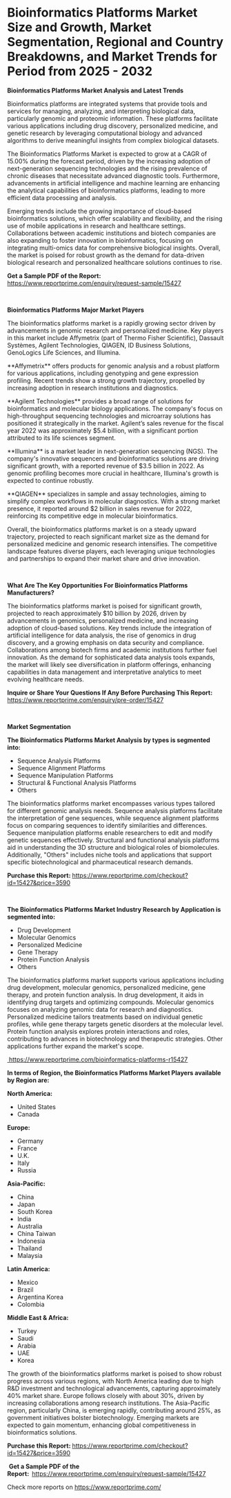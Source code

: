 <p><h1>Bioinformatics Platforms Market Size and Growth, Market Segmentation, Regional and Country Breakdowns, and Market Trends for Period from 2025 -  2032</h1></p><p><strong>Bioinformatics Platforms Market Analysis and Latest Trends</strong></p>
<p><p>Bioinformatics platforms are integrated systems that provide tools and services for managing, analyzing, and interpreting biological data, particularly genomic and proteomic information. These platforms facilitate various applications including drug discovery, personalized medicine, and genetic research by leveraging computational biology and advanced algorithms to derive meaningful insights from complex biological datasets.</p><p>The Bioinformatics Platforms Market is expected to grow at a CAGR of 15.00% during the forecast period, driven by the increasing adoption of next-generation sequencing technologies and the rising prevalence of chronic diseases that necessitate advanced diagnostic tools. Furthermore, advancements in artificial intelligence and machine learning are enhancing the analytical capabilities of bioinformatics platforms, leading to more efficient data processing and analysis.</p><p>Emerging trends include the growing importance of cloud-based bioinformatics solutions, which offer scalability and flexibility, and the rising use of mobile applications in research and healthcare settings. Collaborations between academic institutions and biotech companies are also expanding to foster innovation in bioinformatics, focusing on integrating multi-omics data for comprehensive biological insights. Overall, the market is poised for robust growth as the demand for data-driven biological research and personalized healthcare solutions continues to rise.</p></p>
<p><strong>Get a Sample PDF of the Report:&nbsp;</strong> <a href="https://www.reportprime.com/enquiry/request-sample/15427?utm_campaign=2293&utm_medium=2&utm_source=Github&utm_content=ia&utm_term=20032025&utm_id=bioinformatics-platforms">https://www.reportprime.com/enquiry/request-sample/15427</a></p>
<p>&nbsp;</p>
<p><strong>Bioinformatics Platforms Major Market Players</strong></p>
<p><p>The bioinformatics platforms market is a rapidly growing sector driven by advancements in genomic research and personalized medicine. Key players in this market include Affymetrix (part of Thermo Fisher Scientific), Dassault Systèmes, Agilent Technologies, QIAGEN, ID Business Solutions, GenoLogics Life Sciences, and Illumina.</p><p>**Affymetrix** offers products for genomic analysis and a robust platform for various applications, including genotyping and gene expression profiling. Recent trends show a strong growth trajectory, propelled by increasing adoption in research institutions and diagnostics.</p><p>**Agilent Technologies** provides a broad range of solutions for bioinformatics and molecular biology applications. The company's focus on high-throughput sequencing technologies and microarray solutions has positioned it strategically in the market. Agilent’s sales revenue for the fiscal year 2022 was approximately $5.4 billion, with a significant portion attributed to its life sciences segment.</p><p>**Illumina** is a market leader in next-generation sequencing (NGS). The company's innovative sequencers and bioinformatics solutions are driving significant growth, with a reported revenue of $3.5 billion in 2022. As genomic profiling becomes more crucial in healthcare, Illumina's growth is expected to continue robustly.</p><p>**QIAGEN** specializes in sample and assay technologies, aiming to simplify complex workflows in molecular diagnostics. With a strong market presence, it reported around $2 billion in sales revenue for 2022, reinforcing its competitive edge in molecular bioinformatics.</p><p>Overall, the bioinformatics platforms market is on a steady upward trajectory, projected to reach significant market size as the demand for personalized medicine and genomic research intensifies. The competitive landscape features diverse players, each leveraging unique technologies and partnerships to expand their market share and drive innovation.</p></p>
<p>&nbsp;</p>
<p><strong>What Are The Key Opportunities For Bioinformatics Platforms Manufacturers?</strong></p>
<p><p>The bioinformatics platforms market is poised for significant growth, projected to reach approximately $10 billion by 2026, driven by advancements in genomics, personalized medicine, and increasing adoption of cloud-based solutions. Key trends include the integration of artificial intelligence for data analysis, the rise of genomics in drug discovery, and a growing emphasis on data security and compliance. Collaborations among biotech firms and academic institutions further fuel innovation. As the demand for sophisticated data analysis tools expands, the market will likely see diversification in platform offerings, enhancing capabilities in data management and interpretative analytics to meet evolving healthcare needs.</p></p>
<p><strong>Inquire or Share Your Questions If Any Before Purchasing This Report:</strong> <a href="https://www.reportprime.com/enquiry/pre-order/15427?utm_campaign=2293&utm_medium=2&utm_source=Github&utm_content=ia&utm_term=20032025&utm_id=bioinformatics-platforms">https://www.reportprime.com/enquiry/pre-order/15427</a></p>
<p>&nbsp;</p>
<p><strong>Market Segmentation</strong></p>
<p><strong>The Bioinformatics Platforms Market Analysis by types is segmented into:</strong></p>
<p><ul><li>Sequence Analysis Platforms</li><li>Sequence Alignment Platforms</li><li>Sequence Manipulation Platforms</li><li>Structural & Functional Analysis Platforms</li><li>Others</li></ul></p>
<p><p>The bioinformatics platforms market encompasses various types tailored for different genomic analysis needs. Sequence analysis platforms facilitate the interpretation of gene sequences, while sequence alignment platforms focus on comparing sequences to identify similarities and differences. Sequence manipulation platforms enable researchers to edit and modify genetic sequences effectively. Structural and functional analysis platforms aid in understanding the 3D structure and biological roles of biomolecules. Additionally, "Others" includes niche tools and applications that support specific biotechnological and pharmaceutical research demands.</p></p>
<p><strong>Purchase this Report:&nbsp;</strong><a href="https://www.reportprime.com/checkout?id=15427&price=3590&utm_campaign=2293&utm_medium=2&utm_source=Github&utm_content=ia&utm_term=20032025&utm_id=bioinformatics-platforms">https://www.reportprime.com/checkout?id=15427&price=3590</a></p>
<p>&nbsp;</p>
<p><strong>The Bioinformatics Platforms Market Industry Research by Application is segmented into:</strong></p>
<p><ul><li>Drug Development</li><li>Molecular Genomics</li><li>Personalized Medicine</li><li>Gene Therapy</li><li>Protein Function Analysis</li><li>Others</li></ul></p>
<p><p>The bioinformatics platforms market supports various applications including drug development, molecular genomics, personalized medicine, gene therapy, and protein function analysis. In drug development, it aids in identifying drug targets and optimizing compounds. Molecular genomics focuses on analyzing genomic data for research and diagnostics. Personalized medicine tailors treatments based on individual genetic profiles, while gene therapy targets genetic disorders at the molecular level. Protein function analysis explores protein interactions and roles, contributing to advances in biotechnology and therapeutic strategies. Other applications further expand the market's scope.</p></p>
<p><a href="https://www.reportprime.com/bioinformatics-platforms-r15427?utm_campaign=2293&utm_medium=2&utm_source=Github&utm_content=ia&utm_term=20032025&utm_id=bioinformatics-platforms">&nbsp;https://www.reportprime.com/bioinformatics-platforms-r15427</a></p>
<p><strong>In terms of Region, the Bioinformatics Platforms Market Players available by Region are:</strong></p>
<p>
    <p> <strong> North America: </strong>
        <ul>
            <li>United States</li>
            <li>Canada</li>
        </ul>
        </p> 
    <p> <strong> Europe: </strong>
        <ul>
            <li>Germany</li>
            <li>France</li>
            <li>U.K.</li>
            <li>Italy</li>
            <li>Russia</li>
        </ul>
        </p> 
    <p> <strong> Asia-Pacific: </strong>
        <ul>
            <li>China</li>
            <li>Japan</li>
            <li>South Korea</li>
            <li>India</li>
            <li>Australia</li>
            <li>China Taiwan</li>
            <li>Indonesia</li>
            <li>Thailand</li>
            <li>Malaysia</li>
        </ul>
        </p> 
    <p> <strong> Latin America: </strong>
        <ul>
            <li>Mexico</li>
            <li>Brazil</li>
            <li>Argentina Korea</li>
            <li>Colombia</li>
        </ul>
        </p> 
    <p> <strong> Middle East & Africa: </strong>
        <ul>
            <li>Turkey</li>
            <li>Saudi</li>
            <li>Arabia</li>
            <li>UAE</li>
            <li>Korea</li>
        </ul>
    </p>
    </p>
<p><p>The growth of the bioinformatics platforms market is poised to show robust progress across various regions, with North America leading due to high R&D investment and technological advancements, capturing approximately 40% market share. Europe follows closely with about 30%, driven by increasing collaborations among research institutions. The Asia-Pacific region, particularly China, is emerging rapidly, contributing around 25%, as government initiatives bolster biotechnology. Emerging markets are expected to gain momentum, enhancing global competitiveness in bioinformatics solutions.</p></p>
<p><strong>Purchase this Report: </strong><a href="https://www.reportprime.com/checkout?id=15427&price=3590&utm_campaign=2293&utm_medium=2&utm_source=Github&utm_content=ia&utm_term=20032025&utm_id=bioinformatics-platforms">https://www.reportprime.com/checkout?id=15427&price=3590</a></p>
<p>&nbsp;<strong>Get a Sample PDF of the Report:&nbsp;&nbsp;</strong><a href="https://www.reportprime.com/enquiry/request-sample/15427?utm_campaign=2293&utm_medium=2&utm_source=Github&utm_content=ia&utm_term=20032025&utm_id=bioinformatics-platforms">https://www.reportprime.com/enquiry/request-sample/15427</a></p>
<p><strong></strong></p>
<p>Check more reports on <a href="https://www.reportprime.com/?utm_campaign=2293&utm_medium=2&utm_source=Github&utm_content=ia&utm_term=20032025&utm_id=bioinformatics-platforms">https://www.reportprime.com/</a></p>